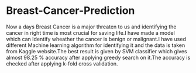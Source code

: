 # Breast-Cancer-Prediction
Now a days Breast Cancer is a major threaten to us and identifying the cancer in right time is most crucial for saving life.I have made a model which can Identify wheather the cancer is benign or malignant.I have used different Machine learning algorithm for identifying it and the data is taken from Kaggle website.The best result is given by SVM classifier which gives almost 98.25 % accuracy after applying greedy search on it.The accuracy is checked after applying k-fold cross validation.
